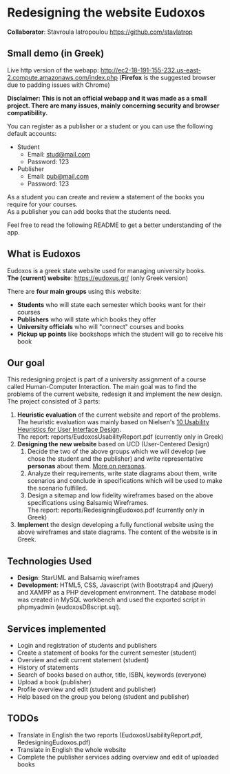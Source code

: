    # Redesigning the website Eudoxos  
   **Collaborator**: Stavroula Iatropoulou https://github.com/stavIatrop
   
  ## Small demo (in Greek)
  Live http version of the webapp: http://ec2-18-191-155-232.us-east-2.compute.amazonaws.com/index.php (**Firefox** is the suggested browser due to padding issues with Chrome)
  
  **Disclaimer: This is not an official webapp and it was made as a small project. There are many issues, mainly concerning security and browser compatibility.**
  
  You can register as a publisher or a student or you can use the following default accounts:
  * Student
      * Email: stud@mail.com
      * Password: 123
  * Publisher
      * Email: pub@mail.com
      * Password: 123  
  
  As a student you can create and review a statement of the books you require for your courses.  
  As a publisher you can add books that the students need.  
  
  Feel free to read the following README to get a better understanding of the app.
  
  ## What is Eudoxos  
  Eudoxos is a greek state website used for managing university books.   
  **The (current) website**: https://eudoxus.gr/ (only Greek version)  
  
  There are **four main groups** using this website:  
  * **Students** who will state each semester which books want for their courses  
  * **Publishers** who will state which books they offer  
  * **University officials** who will "connect" courses and books  
  * **Pickup up points** like bookshops which the student will go to receive his book
 ## Our goal  
 This redesigning project is part of a university assignment of a course called Human-Computer Interaction. The main goal was to find the problems of the current website, redesign it and implement the new design. 
 The project consisted of 3 parts:  
 1. **Heuristic evaluation** of the current website and report of the problems. The heuristic evaluation was mainly based on Nielsen's [10 Usability Heuristics for User Interface Design](https://www.nngroup.com/articles/ten-usability-heuristics/).  
 The report: reports/EudoxosUsabilityReport.pdf (currently only in Greek)  
 2.  **Designing the new website** based on UCD (User-Centered Design)     
     1. Decide the two of the above groups which we will develop (we chose the student and the publisher) and write representative **personas** about them. [More on personas](https://www.nngroup.com/articles/persona/).
     2. Analyze their requirements, write state diagrams about them, write scenarios and conclude in specifications which will be used to make the scenario fulfilled.
     3. Design a sitemap and low fidelity wireframes based on the above specifications using Balsamiq Wireframes.  
  The report: reports/RedesigningEudoxos.pdf (currently only in Greek)  
3. **Implement** the design developing a fully functional website using the above wireframes and state diagrams. The content of the website is in Greek.

## Technologies Used

* **Design**: StarUML and Balsamiq wireframes
* **Development**: HTML5, CSS, Javascript (with Bootstrap4 and jQuery) and XAMPP as a PHP development environment. The database model was created in MySQL workbench and used the exported script in phpmyadmin (eudoxosDBscript.sql).

## Services implemented

* Login and registration of students and publishers
* Create a statement of books for the current semester (student)
* Overview and edit current statement (student)
* History of statements
* Search of books based on author, title, ISBN, keywords (everyone)
* Upload a book (publisher)
* Profile overview and edit (student and publisher)
* Help based on the group you belong (student and publisher)


## TODOs
* Translate in English the two reports (EudoxosUsabilityReport.pdf, RedesigningEudoxos.pdf)
* Translate in English the whole website
* Complete the publisher services adding overview and edit of uploaded books



